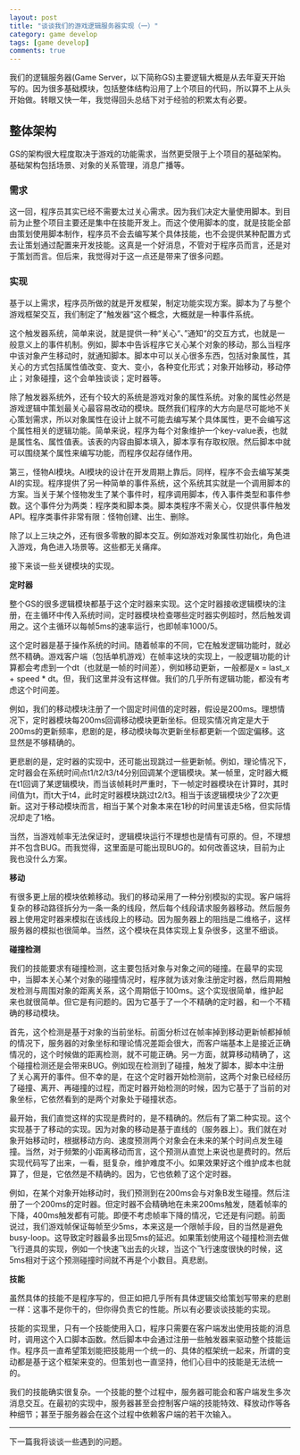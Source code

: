 ```yaml
---
layout: post
title: "谈谈我们的游戏逻辑服务器实现（一）"
category: game develop
tags: [game develop]
comments: true
---
```


我们的逻辑服务器(Game Server，以下简称GS)主要逻辑大概是从去年夏天开始写的。因为很多基础模块，包括整体结构沿用了上个项目的代码，所以算不上从头开始做。转眼又快一年，我觉得回头总结下对于经验的积累太有必要。

## 整体架构

GS的架构很大程度取决于游戏的功能需求，当然更受限于上个项目的基础架构。基础架构包括场景、对象的关系管理，消息广播等。
<!-- more -->
### 需求

这一回，程序员其实已经不需要太过关心需求。因为我们决定大量使用脚本。到目前为止整个项目主要还是集中在技能开发上。而这个使用脚本的度，就是技能全部由策划使用脚本制作，程序员不会去编写某个具体技能，也不会提供某种配置方式去让策划通过配置来开发技能。这真是一个好消息，不管对于程序员而言，还是对于策划而言。但后来，我觉得对于这一点还是带来了很多问题。

### 实现

基于以上需求，程序员所做的就是开发框架，制定功能实现方案。脚本为了与整个游戏框架交互，我们制定了“触发器“这个概念，大概就是一种事件系统。

这个触发器系统，简单来说，就是提供一种“关心“、”通知“的交互方式，也就是一般意义上的事件机制。例如，脚本中告诉程序它关心某个对象的移动，那么当程序中该对象产生移动时，就通知脚本。脚本中可以关心很多东西，包括对象属性，其关心的方式包括属性值改变、变大、变小，各种变化形式；对象开始移动，移动停止；对象碰撞，这个会单独谈谈；定时器等。

除了触发器系统外，还有个较大的系统是游戏对象的属性系统。对象的属性必然是游戏逻辑中策划最关心最容易改动的模块。既然我们程序的大方向是尽可能地不关心策划需求，所以对象属性在设计上就不可能去编写某个具体属性，更不会编写这个属性相关的逻辑功能。简单来说，程序为每个对象维护一个key-value表，也就是属性名、属性值表。该表的内容由脚本填入，脚本享有存取权限。然后脚本中就可以围绕某个属性来编写功能，而程序仅起存储作用。

第三，怪物AI模块。AI模块的设计在开发周期上靠后。同样，程序不会去编写某类AI的实现。程序提供了另一种简单的事件系统，这个系统其实就是一个调用脚本的方案。当关于某个怪物发生了某个事件时，程序调用脚本，传入事件类型和事件参数。这个事件分为两类：程序类和脚本类。脚本类程序不需关心，仅提供事件触发API。程序类事件非常有限：怪物创建、出生、删除。

除了以上三块之外，还有很多零散的脚本交互。例如游戏对象属性初始化，角色进入游戏，角色进入场景等。这些都无关痛痒。

接下来谈一些关键模块的实现。

**定时器**

整个GS的很多逻辑模块都基于这个定时器来实现。这个定时器接收逻辑模块的注册，在主循环中传入系统时间，定时器模块检查哪些定时器实例超时，然后触发调用之。这个主循环以每帧5ms的速率运行，也即帧率1000/5。

这个定时器是基于操作系统的时间。随着帧率的不同，它在触发逻辑功能时，就必然不精确。游戏客户端（包括单机游戏）在帧率这块的实现上，一般逻辑功能的计算都会考虑到一个dt（也就是一帧的时间差），例如移动更新，一般都是x = last_x + speed * dt。但，我们这里并没有这样做。我们的几乎所有逻辑功能，都没有考虑这个时间差。

例如，我们的移动模块注册了一个固定时间值的定时器，假设是200ms。理想情况下，定时器模块每200ms回调移动模块更新坐标。但现实情况肯定是大于200ms的更新频率，悲剧的是，移动模块每次更新坐标都更新一个固定偏移。这显然是不够精确的。

更悲剧的是，定时器的实现中，还可能出现跳过一些更新帧。例如，理论情况下，定时器会在系统时间点t1/t2/t3/t4分别回调某个逻辑模块。某一帧里，定时器大概在t1回调了某逻辑模块，而当该帧耗时严重时，下一帧定时器模块在计算时，其时间值为t，而t大于t4，此时定时器模块跳过t2/t3。相当于该逻辑模块少了2次更新。这对于移动模块而言，相当于某个对象本来在1秒的时间里该走5格，但实际情况却走了1格。

当然，当游戏帧率无法保证时，逻辑模块运行不理想也是情有可原的。但，不理想并不包含BUG。而我觉得，这里面是可能出现BUG的。如何改善这块，目前为止我也没什么方案。

**移动**

有很多更上层的模块依赖移动。我们的移动采用了一种分别模拟的实现。客户端将复杂的移动路径拆分为一条一条的线段，然后每个线段请求服务器移动。然后服务器上使用定时器来模拟在该线段上的移动。因为服务器上的阻挡是二维格子，这样服务器的模拟也很简单。当然，这个模块在具体实现上复杂很多，这里不细谈。

**碰撞检测**

我们的技能要求有碰撞检测，这主要包括对象与对象之间的碰撞。在最早的实现中，当脚本关心某个对象的碰撞情况时，程序就为该对象注册定时器，然后周期触发检测与周围对象的距离关系，这个周期低于100ms。这个实现很简单，维护起来也就很简单。但它是有问题的。因为它基于了一个不精确的定时器，和一个不精确的移动模块。

首先，这个检测是基于对象的当前坐标。前面分析过在帧率掉到移动更新帧都掉帧的情况下，服务器的对象坐标和理论情况差距会很大，而客户端基本上是接近正确情况的，这个时候做的距离检测，就不可能正确。另一方面，就算移动精确了，这个碰撞检测还是会带来BUG。例如现在检测到了碰撞，触发了脚本，脚本中注册了关心离开的事件。但不幸的是，在这个定时器开始检测前，这两个对象已经经历了碰撞、离开、再碰撞的过程，而定时器开始检测的时候，因为它基于了当前的对象坐标，它依然看到的是两个对象处于碰撞状态。

最开始，我们直觉这样的实现是费时的，是不精确的。然后有了第二种实现。这个实现基于了移动的实现。因为对象的移动是基于直线的（服务器上）。我们就在对象开始移动时，根据移动方向、速度预测两个对象会在未来的某个时间点发生碰撞。当然，对于频繁的小距离移动而言，这个预测从直觉上来说也是费时的。然后实现代码写了出来，一看，挺复杂，维护难度不小。如果效果好这个维护成本也就算了，但是，它依然是不精确的。因为，它也依赖了这个定时器。

例如，在某个对象开始移动时，我们预测到在200ms会与对象B发生碰撞。然后注册了一个200ms的定时器。但定时器不会精确地在未来200ms触发，随着帧率的下降，400ms触发都有可能。即便不考虑帧率下降的情况，它还是有问题。前面说过，我们游戏帧保证每帧至少5ms，本来这是一个限帧手段，目的当然是避免busy-loop。这导致定时器最多出现5ms的延迟。如果策划使用这个碰撞检测去做飞行道具的实现，例如一个快速飞出去的火球，当这个飞行速度很快的时候，这5ms相对于这个预测碰撞时间就不再是个小数目。真悲剧。

**技能**

虽然具体的技能不是程序写的，但正如把几乎所有具体逻辑交给策划写带来的悲剧一样：这事不是你干的，但你得负责它的性能。所以有必要谈谈技能的实现。

技能的实现里，只有一个技能使用入口，程序只需要在客户端发出使用技能的消息时，调用这个入口脚本函数。然后脚本中会通过注册一些触发器来驱动整个技能运作。程序员一直希望策划能把技能用一个统一的、具体的框架统一起来，所谓的变动都是基于这个框架来变的。但策划也一直坚持，他们心目中的技能是无法统一的。

我们的技能确实很复杂。一个技能的整个过程中，服务器可能会和客户端发生多次消息交互。在最初的实现中，服务器甚至会控制客户端的技能特效、释放动作等各种细节；甚至于服务器会在这个过程中依赖客户端的若干次输入。

<hr/>
下一篇我将谈谈一些遇到的问题。

